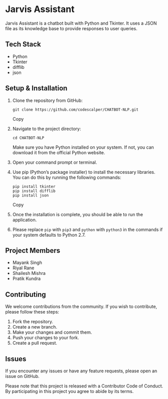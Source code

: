 # Jarvis Assistant

Jarvis Assistant is a chatbot built with Python and Tkinter. It uses a JSON file as its knowledge base to provide responses to user queries.

## Tech Stack

- Python
- Tkinter
- difflib
- json

## Setup & Installation

1.  Clone the repository from GitHub:

    ```
    git clone https://github.com/codescalper/CHATBOT-NLP.git

    ```

    Copy

2.  Navigate to the project directory:

    ```
    cd CHATBOT-NLP
    ```

    Make sure you have Python installed on your system. If not, you can download it from the official Python website.

3.  Open your command prompt or terminal.
4.  Use pip (Python’s package installer) to install the necessary libraries. You can do this by running the following commands:

    ```
    pip install tkinter
    pip install difflib
    pip install json

    ```

    Copy

5.  Once the installation is complete, you should be able to run the application.
6.  Please replace `pip` with `pip3` and `python` with `python3` in the commands if your system defaults to Python 2.7.

## Project Members

- Mayank Singh
- Riyal Rane
- Shailesh Mishra
- Pratik Kundra

## Contributing

We welcome contributions from the community. If you wish to contribute, please follow these steps:

1.  Fork the repository.
2.  Create a new branch.
3.  Make your changes and commit them.
4.  Push your changes to your fork.
5.  Create a pull request.

## Issues

If you encounter any issues or have any feature requests, please open an issue on GitHub.

Please note that this project is released with a Contributor Code of Conduct. By participating in this project you agree to abide by its terms.
